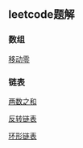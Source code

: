 ## leetcode题解

### 数组

[移动零](./array/move-zeroes.md)

### 链表

[两数之和](./linked-list/add-two-numbers.md)

[反转链表](./linked-list/linked-list-cycle.md)

[环形链表](./linked-list/linked-list-cycle.md)
